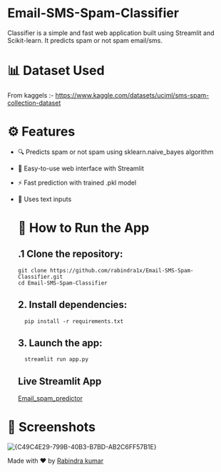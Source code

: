 #  Email-SMS-Spam-Classifier

Classifier is a simple and fast web application built using Streamlit and Scikit-learn. It predicts spam or not spam email/sms.

# 📊 Dataset Used
From kaggels :- https://www.kaggle.com/datasets/uciml/sms-spam-collection-dataset

# ⚙️ Features
- 🔍 Predicts spam or not spam using sklearn.naive_bayes algorithm 
- 📱 Easy-to-use web interface with Streamlit
- ⚡ Fast prediction with trained .pkl model
- 🧠 Uses text inputs

  # 🚀 How to Run the App

  ## .1 Clone the repository:
      git clone https://github.com/rabindra1x/Email-SMS-Spam-Classifier.git
      cd Email-SMS-Spam-Classifier

  ## 2. Install dependencies:
        pip install -r requirements.txt
  ## 3. Launch the app:
        streamlit run app.py


  ## Live Streamlit App
  [Email_spam_predictor](https://email-sms-spamclassifier.streamlit.app/)
  
  
# 📸 Screenshots

![{C49C4E29-799B-40B3-B7BD-AB2C6FF57B1E}](https://github.com/user-attachments/assets/0eaa6730-cacc-4fb5-b2db-4c35ecdae6fe)


Made with  ❤️ by [Rabindra kumar](https://github.com/rabindra1x)

